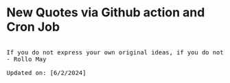 # New Quotes via Github action and Cron Job

<pre>
<!-- #quote -->
If you do not express your own original ideas, if you do not listen to your own being, you will have betrayed yourself.
- Rollo May

Updated on: [6/2/2024]
<!-- #quoteEnd -->
</pre>
